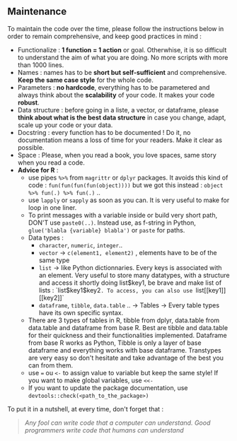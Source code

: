 ## Maintenance

To maintain the code over the time, please follow the instructions below in order to remain comprehensive, and keep good practices in mind :

* Functionalize : **1 function = 1 action** or goal. Otherwhise, it is so difficult to understand the aim of what you are doing. No more scripts with more than 1000 lines.
* Names : names has to be **short but self-sufficient** and comprehensive. **Keep the same case style** for the whole code.
* Parameters : **no hardcode**, everything has to be parametered and always think about the **scalability** of your code. It makes your code **robust**.
* Data structure : before going in a liste, a vector, or dataframe, please **think about what is the best data structure** in case you change, adapt, scale up your code or your data.
* Docstring : every function has to be documented ! Do it, no documentation means a loss of time for your readers. Make it clear as possible.
* Space : Please, when you read a book, you love spaces, same story when you read a code.
* **Advice for R** :
  * use pipes `%>%` from `magrittr` or `dplyr` packages. It avoids this kind of code : `fun(fun(fun(fun(object))))` but we got this instead : `object %>% fun(.) %>% fun(.)` ..
  * use `lapply` or `sapply` as soon as you can. It is very useful to make for loop in one liner.
  * To print messages with a variable inside or build very short path, DON'T use `paste0(..)`. Instead use, as f-string in Python, `glue('blabla {variable} blabla')` or `paste` for paths.
  * Data types :
    * `character`, `numeric`, `integer`..
    * `vector` -> `c(element1, element2)` , elements have to be of the same type
    * `list` -> like Python dictionnaries.  Every keys is associated with an element. Very useful to store many datatypes, with a structure and access it shortly doing list$key1, be brave and make list of lists : `list$key1$key2`. To access, you can also use `list[[key1]][[key2]]`
    * `dataframe`, `tibble`, `data.table` .. -> Tables -> Every table types have its own specific syntax.
  * There are 3 types of tables in R, tibble from dplyr, data.table from data.table and dataframe from base R. Best are tibble and data.table for their quickness and their functionalities implemented. Dataframe from base R works as Python, Tibble is only a layer of base dataframe and everything works with base dataframe.  Transtypes are very easy so don't hesitate and take advantage of the best you can from them.
  * use `=` ou `<-` to assign value to variable but keep the same style! If you want to make global variables, use `<<-`
  * If you want to update the package documentation, use `devtools::check(<path_to_the_package>)`

To put it in a nutshell, at every time, don't forget that :

> *Any fool can write code that a computer can understand. Good programmers write code that humans can understand*
  
